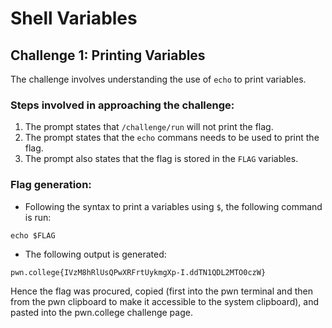 # Shell Variables

## Challenge 1: **Printing Variables**
The challenge involves understanding the use of ```echo``` to print variables.

### Steps involved in approaching the challenge:
1. The prompt states that ```/challenge/run``` will not print the flag.
2. The prompt states that the ```echo``` commans needs to be used to print the flag.
3. The prompt also states that the flag is stored in the ```FLAG``` variables.

### Flag generation:
* Following the syntax to print a variables using ```$```, the following command is run:
```
echo $FLAG
```
* The following output is generated:
```
pwn.college{IVzM8hRlUsQPwXRFrtUykmgXp-I.ddTN1QDL2MTO0czW}
```
Hence the flag was procured, copied (first into the pwn terminal and then from the pwn clipboard to make it accessible to the system clipboard), and pasted into the pwn.college challenge page.
